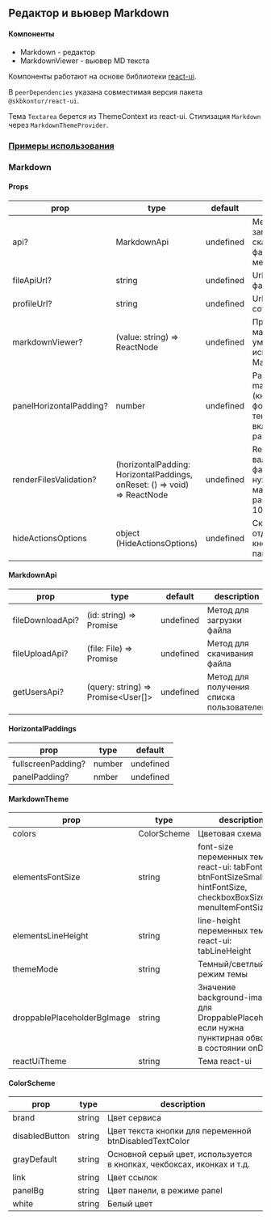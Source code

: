 ## Редактор и вьювер Markdown

#### Компоненты

- Markdown - редактор
- MarkdownViewer - вьювер MD текста

Компоненты работают на основе библиотеки [react-ui](https://tech.skbkontur.ru/react-ui/).

В `peerDependencies` указана совместимая версия пакета `@skbkontur/react-ui`.

Тема `Textarea` берется из ThemeContext из react-ui.
Стилизация `Markdown` через `MarkdownThemeProvider`.

### [Примеры использования](https://stackblitz.com/edit/skbkontur-markdown?file=src%2FApp.tsx)

### Markdown

#### Props

| prop                    | type                                                                      | default   | description                                                                         |
| ----------------------- | ------------------------------------------------------------------------- | --------- | ----------------------------------------------------------------------------------- |
| api?                    | MarkdownApi                                                               | undefined | Методы апи для загрузки/скачивания файлов и меншена                                 |
| fileApiUrl?             | string                                                                    | undefined | Url апи для файлов                                                                  |
| profileUrl?             | string                                                                    | undefined | Url для профиля сотрудника                                                          |
| markdownViewer?         | (value: string) => ReactNode                                              | undefined | Превьювер мардауна, по умолчанию используется MarkdownViewer                        |
| panelHorizontalPadding? | number                                                                    | undefined | Padding markdownActions (кнопки помощи форматирования текста), включает режим panel |
| renderFilesValidation?  | (horizontalPadding: HorizontalPaddings, onReset: () => void) => ReactNode | undefined | Render валидации файла, если она нужна, максимальный размер файла = 10mb            |
| hideActionsOptions      | object (HideActionsOptions)                                               | undefined | Скрыть отдельные кнопки на панели действий                                          |

#### MarkdownApi

| prop             | type                               | default   | description                              |
| ---------------- | ---------------------------------- | --------- | ---------------------------------------- |
| fileDownloadApi? | (id: string) => Promise<File>      | undefined | Метод для загрузки файла                 |
| fileUploadApi?   | (file: File) => Promise<RefItem>   | undefined | Метод для скачивания файла               |
| getUsersApi?     | (query: string) => Promise<User[]> | undefined | Метод для получения списка пользователей |

#### HorizontalPaddings

| prop               | type   | default   |
| ------------------ | ------ | --------- |
| fullscreenPadding? | number | undefined |
| panelPadding?      | nmber  | undefined |

#### MarkdownTheme

| prop                        | type        | description                                                                                                        |
| --------------------------- | ----------- | ------------------------------------------------------------------------------------------------------------------ |
| colors                      | ColorScheme | Цветовая схема                                                                                                     |
| elementsFontSize            | string      | font-size переменных темы react-ui: tabFontSize, btnFontSizeSmall, hintFontSize, checkboxBoxSize, menuItemFontSize |
| elementsLineHeight          | string      | line-height переменных темы react-ui: tabLineHeight                                                                |
| themeMode                   | string      | Темный/светлый режим темы                                                                                          |
| droppablePlaceholderBgImage | string      | Значение background-image для DroppablePlaceholder, если нужна пунктирная обводка в состоянии onDrag               |
| reactUiTheme                | string      | Тема react-ui                                                                                                      |

#### ColorScheme

| prop           | type   | description                                                            |
| -------------- | ------ | ---------------------------------------------------------------------- |
| brand          | string | Цвет сервиса                                                           |
| disabledButton | string | Цвет текста кнопки для переменной btnDisabledTextColor                 |
| grayDefault    | string | Основной серый цвет, используется в кнопках, чекбоксах, иконках и т.д. |
| link           | string | Цвет ссылок                                                            |
| panelBg        | string | Цвет панели, в режиме panel                                            |
| white          | string | Белый цвет                                                             |
